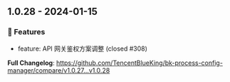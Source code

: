 
## 1.0.28 - 2024-01-15 

### 🚀 Features

- feature:  API 网关鉴权方案调整 (closed #308)



**Full Changelog**: https://github.com/TencentBlueKing/bk-process-config-manager/compare/v1.0.27...v1.0.28

